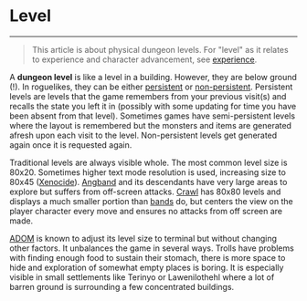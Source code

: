 # Level

---

> This article is about physical dungeon levels. For "level" as it relates to experience and character advancement, see [experience](experience.md).

A **dungeon level** is like a level in a building. However, they are below ground (!). In roguelikes, they can be either [persistent](dungeon_persistence.md) or [non-persistent](dungeon_persistence.md). Persistent levels are levels that the game remembers from your previous visit(s) and recalls the state you left it in (possibly with some updating for time you have been absent from that level). Sometimes games have semi-persistent levels where the layout is remembered but the monsters and items are generated afresh upon each visit to the level. Non-persistent levels get generated again once it is requested again.

Traditional levels are always visible whole. The most common level size is 80x20. Sometimes higher text mode resolution is used, increasing size to 80x45 ([Xenocide](xenocide.md)). [Angband](angband.md) and its descendants have very large areas to explore but suffers from off-screen attacks. [Crawl](linleys_dungeon_crawl.md) has 80x80 levels and displays a much smaller portion than [bands](band.md) do, but centers the view on the player character every move and ensures no attacks from off screen are made.

[ADOM](adom.md) is known to adjust its level size to terminal but without changing other factors. It unbalances the game in several ways. Trolls have problems with finding enough food to sustain their stomach, there is more space to hide and exploration of somewhat empty places is boring. It is especially visible in small settlements like Terinyo or Lawenilothehl where a lot of barren ground is surrounding a few concentrated buildings.
